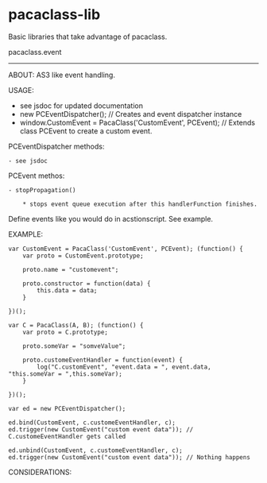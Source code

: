 pacaclass-lib
=============

Basic libraries that take advantage of pacaclass.

pacaclass.event
____________________
ABOUT:
  AS3 like event handling.

USAGE:

  - see jsdoc for updated documentation
  - new PCEventDispatcher(); // Creates and event dispatcher instance
  - window.CustomEvent = PacaClass('CustomEvent', PCEvent); // Extends class PCEvent to create a custom event.

 PCEventDispatcher methods:

    - see jsdoc

 PCEvent methos:

    - stopPropagation()

        * stops event queue execution after this handlerFunction finishes.

  Define events like you would do in acstionscript. See example.


EXAMPLE:

    var CustomEvent = PacaClass('CustomEvent', PCEvent); (function() {
        var proto = CustomEvent.prototype;

        proto.name = "customevent";

        proto.constructor = function(data) {
            this.data = data;
        }

    })();

    var C = PacaClass(A, B); (function() {
        var proto = C.prototype;

        proto.someVar = "somveValue";

        proto.customeEventHandler = function(event) {
            log("C.customEvent", "event.data = ", event.data, "this.someVar = ",this.someVar);
        }

    })();

    var ed = new PCEventDispatcher();

    ed.bind(CustomEvent, c.customeEventHandler, c);
    ed.trigger(new CustomEvent("custom event data")); // C.customeEventHandler gets called

    ed.unbind(CustomEvent, c.customeEventHandler, c);
    ed.trigger(new CustomEvent("custom event data")); // Nothing happens


CONSIDERATIONS: